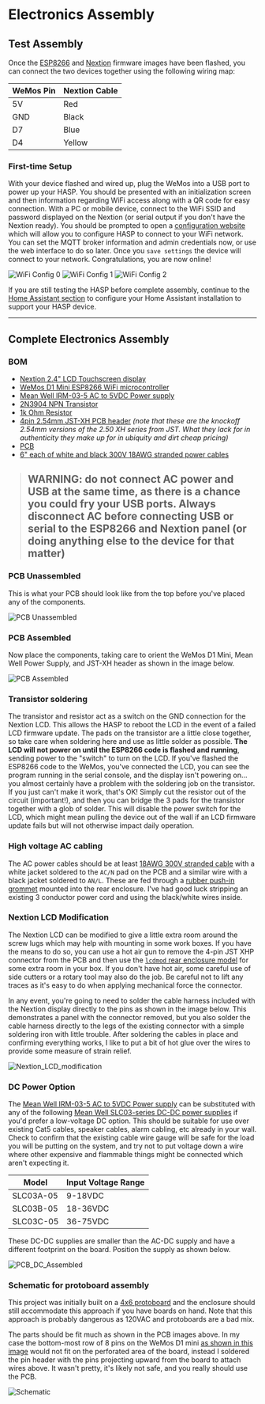 # Electronics Assembly

## Test Assembly

Once the [ESP8266](01_Arduino_Sketch.md) and [Nextion](02_Nextion_HMI.md) firmware images have been flashed, you can connect the two devices together using the following wiring map:

| WeMos Pin | Nextion Cable |
|-----------|---------------|
| 5V        | Red           |
| GND       | Black         |
| D7        | Blue          |
| D4        | Yellow        |

### First-time Setup

With your device flashed and wired up, plug the WeMos into a USB port to power up your HASP.  You should be presented with an initialization screen and then information regarding WiFi access along with a QR code for easy connection.  With a PC or mobile device, connect to the WiFi SSID and password displayed on the Nextion (or serial output if you don't have the Nextion ready).  You should be prompted to open a [configuration website](http://192.168.4.1) which will allow you to configure HASP to connect to your WiFi network.  You can set the MQTT broker information and admin credentials now, or use the web interface to do so later.  Once you `save settings` the device will connect to your network.  Congratulations, you are now online!

![WiFi Config 0](https://github.com/aderusha/HASwitchPlate/blob/master/Documentation/Images/WiFi_Config_0.png?raw=true) ![WiFi Config 1](https://github.com/aderusha/HASwitchPlate/blob/master/Documentation/Images/WiFi_Config_1.png?raw=true) ![WiFi Config 2](https://github.com/aderusha/HASwitchPlate/blob/master/Documentation/Images/WiFi_Config_2.png?raw=true)

If you are still testing the HASP before complete assembly, continue to the [Home Assistant section](05_Home_Assistant.md) to configure your Home Assistant installation to support your HASP device.

---

## Complete Electronics Assembly

### BOM

* [Nextion 2.4" LCD Touchscreen display](https://amzn.to/2DIpahB)
* [WeMos D1 Mini ESP8266 WiFi microcontroller](https://amzn.to/2Gc92Xs)
* [Mean Well IRM-03-5 AC to 5VDC Power supply](https://amzn.to/2MNF7Gx)
* [2N3904 NPN Transistor](https://amzn.to/2TBCBFH)
* [1k Ohm Resistor](https://amzn.to/2t7UFvF)
* [4pin 2.54mm JST-XH PCB header](https://amzn.to/2MFV15p) *(note that these are the knockoff 2.54mm versions of the 2.50 XH series from JST.  What they lack for in authenticity they make up for in ubiquity and dirt cheap pricing)*
* [PCB](../PCB)
* [6" each of white and black 300V 18AWG stranded power cables](https://amzn.to/2SjXO9G)

> ## WARNING: do not connect AC power and USB at the same time, as there is a chance you could fry your USB ports.  Always disconnect AC before connecting USB or serial to the ESP8266 and Nextion panel (or doing anything else to the device for that matter)

### PCB Unassembled

This is what your PCB should look like from the top before you've placed any of the components.

![PCB Unassembled](https://github.com/aderusha/HASwitchPlate/blob/master/Documentation/Images/HASP_PCB_Front.png?raw=true)

### PCB Assembled

Now place the components, taking care to orient the WeMos D1 Mini, Mean Well Power Supply, and JST-XH header as shown in the image below.

![PCB Assembled](https://github.com/aderusha/HASwitchPlate/blob/master/Documentation/Images/HASP_PCB_Front_Assembled.png?raw=true)

### Transistor soldering

The transistor and resistor act as a switch on the GND connection for the Nextion LCD.  This allows the HASP to reboot the LCD in the event of a failed LCD firmware update.  The pads on the transistor are a little close together, so take care when soldering here and use as little solder as possible.  **The LCD will not power on until the ESP8266 code is flashed and running**, sending power to the "switch" to turn on the LCD.  If you've flashed the ESP8266 code to the WeMos, you've connected the LCD, you can see the program running in the serial console, and the display isn't powering on... you almost certainly have a problem with the soldering job on the transistor.  If you just can't make it work, that's OK!  Simply cut the resistor out of the circuit (important!), and then you can bridge the 3 pads for the transistor together with a glob of solder.  This will disable the power switch for the LCD, which might mean pulling the device out of the wall if an LCD firmware update fails but will not otherwise impact daily operation.

### High voltage AC cabling

The AC power cables should be at least [18AWG 300V stranded cable](https://amzn.to/2SjXO9G) with a white jacket soldered to the `AC/N` pad on the PCB and a similar wire with a black jacket soldered to `AN/L`.  These are fed through a [rubber push-in grommet](https://amzn.to/2G9y49I) mounted into the rear enclosure.  I've had good luck stripping an existing 3 conductor power cord and using the black/white wires inside.

### Nextion LCD Modification

The Nextion LCD can be modified to give a little extra room around the screw lugs which may help with mounting in some work boxes.  If you have the means to do so, you can use a hot air gun to remove the 4-pin JST XHP connector from the PCB and then use the [`lcdmod` rear enclosure model](../3D_Printable_Models/HASwitchPlate_rear_lcdmod.stl) for some extra room in your box.  If you don't have hot air, some careful use of side cutters or a rotary tool may also do the job.  Be careful not to lift any traces as it's easy to do when applying mechanical force the connector.

In any event, you're going to need to solder the cable harness included with the Nextion display directly to the pins as shown in the image below.  This demonstrates a panel with the connector removed, but you also solder the cable harness directly to the legs of the existing connector with a simple soldering iron with little trouble.  After soldering the cables in place and confirming everything works, I like to put a bit of hot glue over the wires to provide some measure of strain relief.

![Nextion_LCD_modification](https://github.com/aderusha/HASwitchPlate/blob/master/Documentation/Images/Nextion_LCD_modification.jpg?raw=true)

### DC Power Option

The [Mean Well IRM-03-5 AC to 5VDC Power supply](https://amzn.to/2MNF7Gx) can be substituted with any of the following [Mean Well SLC03-series DC-DC power supplies](http://www.meanwellusa.com/productPdf.aspx?i=786) if you'd prefer a low-voltage DC option.  This should be suitable for use over existing Cat5 cables, speaker cables, alarm cabling, etc already in your wall.  Check to confirm that the existing cable wire gauge will be safe for the load you will be putting on the system, and try not to put voltage down a wire where other expensive and flammable things might be connected which aren't expecting it.

| Model     | Input Voltage Range |
|-----------|---------------------|
| SLC03A-05 | 9-18VDC             |
| SLC03B-05 | 18-36VDC            |
| SLC03C-05 | 36-75VDC            |

These DC-DC supplies are smaller than the AC-DC supply and have a different footprint on the board.  Position the supply as shown below.

![PCB_DC_Assembled](https://github.com/aderusha/HASwitchPlate/blob/master/Documentation/Images/PCB_DC_Assembled.jpg?raw=true)

### Schematic for protoboard assembly

This project was initially built on a [4x6 protoboard](https://amzn.to/2MEnxEy) and the enclosure should still accommodate this approach if you have boards on hand.  Note that this approach is probably dangerous as 120VAC and protoboards are a bad mix.

The parts should be fit much as shown in the PCB images above.  In my case the bottom-most row of 8 pins on the WeMos D1 mini [as shown in this image](https://raw.githubusercontent.com/aderusha/HASwitchPlate/master/Documentation/Images/Perfboard_Assembly_Parts_Installed.jpg) would not fit on the perforated area of the board, instead I soldered the pin header with the pins projecting upward from the board to attach wires above.  It wasn't pretty, it's likely not safe, and you really should use the PCB.

![Schematic](https://github.com/aderusha/HASwitchPlate/blob/master/Documentation/Images/Schematic.png?raw=true)